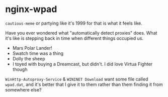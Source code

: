 # nginx-wpad

`cautious-meme` or partying like it's 1999 for that is what it feels like.

Have you ever wondered what "automatically detect proxies" does. What it's like is stepping back in time when different things occupied us.

- Mars Polar Lander!
- Swatch time was a thing
- Dolly the sheep
- I toyed with buying a Dreamcast, but didn't. I did love Virtua Fighter though

`WinHttp-Autoproxy-Service` & `WININET Download` want some file called `wpad.dat`, and it's better that I give it to them rather than them finding it from somewhere else?

